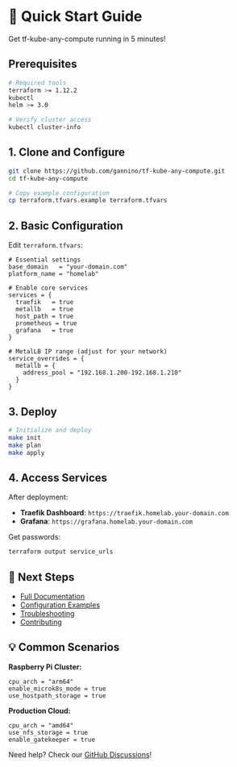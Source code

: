 # 🚀 Quick Start Guide

Get tf-kube-any-compute running in 5 minutes!

## Prerequisites

```bash
# Required tools
terraform >= 1.12.2
kubectl
helm >= 3.0

# Verify cluster access
kubectl cluster-info
```

## 1. Clone and Configure

```bash
git clone https://github.com/gannino/tf-kube-any-compute.git
cd tf-kube-any-compute

# Copy example configuration
cp terraform.tfvars.example terraform.tfvars
```

## 2. Basic Configuration

Edit `terraform.tfvars`:

```hcl
# Essential settings
base_domain   = "your-domain.com"
platform_name = "homelab"

# Enable core services
services = {
  traefik   = true
  metallb   = true
  host_path = true
  prometheus = true
  grafana   = true
}

# MetalLB IP range (adjust for your network)
service_overrides = {
  metallb = {
    address_pool = "192.168.1.200-192.168.1.210"
  }
}
```

## 3. Deploy

```bash
# Initialize and deploy
make init
make plan
make apply
```

## 4. Access Services

After deployment:
- **Traefik Dashboard**: `https://traefik.homelab.your-domain.com`
- **Grafana**: `https://grafana.homelab.your-domain.com`

Get passwords:
```bash
terraform output service_urls
```

## 🎯 Next Steps

- [Full Documentation](README.md)
- [Configuration Examples](examples/)
- [Troubleshooting](docs/TROUBLESHOOTING.md)
- [Contributing](CONTRIBUTING.md)

## 💡 Common Scenarios

**Raspberry Pi Cluster:**
```hcl
cpu_arch = "arm64"
enable_microk8s_mode = true
use_hostpath_storage = true
```

**Production Cloud:**
```hcl
cpu_arch = "amd64"
use_nfs_storage = true
enable_gatekeeper = true
```

Need help? Check our [GitHub Discussions](https://github.com/gannino/tf-kube-any-compute/discussions)!